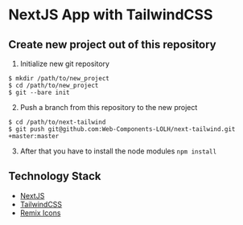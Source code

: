 # NextJS App with TailwindCSS

## Create new project out of this repository

1. Initialize new git repository
``` 
$ mkdir /path/to/new_project
$ cd /path/to/new_project
$ git --bare init 
```
2. Push a branch from this repository to the new project
```
$ cd /path/to/next-tailwind
$ git push git@github.com:Web-Components-LOLH/next-tailwind.git +master:master
```

3. After that you have to install the node modules
``` npm install ``` 

## Technology Stack

- [NextJS](https://nextjs.org/)
- [TailwindCSS](https://tailwindcss.com/docs/)
- [Remix Icons](https://remixicon.com/)
